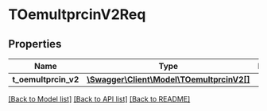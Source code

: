# TOemultprcinV2Req

## Properties
Name | Type | Description | Notes
------------ | ------------- | ------------- | -------------
**t_oemultprcin_v2** | [**\Swagger\Client\Model\TOemultprcinV2[]**](TOemultprcinV2.md) |  | [optional] 

[[Back to Model list]](../README.md#documentation-for-models) [[Back to API list]](../README.md#documentation-for-api-endpoints) [[Back to README]](../README.md)


